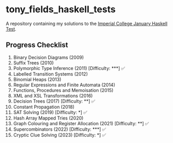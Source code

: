# tony_fields_haskell_tests
A repository containing my solutions to the [Imperial College January Haskell Test](https://wp.doc.ic.ac.uk/ajf/haskell-tests/).

## Progress Checklist
1. Binary Decision Diagrams (2009)
2. Suffix Trees (2010)
3. Polymorphic Type Inference (2011) \[Difficulty: ***\] ✅
4. Labelled Transition Systems (2012)
5. Binomial Heaps (2013)
6. Regular Expressions and Finite Automata (2014)
7. Functions, Procedures and Memoisation (2015)
8. XML and XSL Transformations (2016)
9. Decision Trees (2017) \[Difficulty: **\] ✅
10. Constant Propagation (2018)
11. SAT Solving (2019) \[Difficulty: *\] ✅
12. Hash Array Mapped Tries (2020)
13. Graph Colouring and Register Allocation (2021) \[Difficulty: **\] ✅
14. Supercombinators (2022) \[Difficulty: ***\] ✅
15. Cryptic Clue Solving (2023) \[Difficulty: *\] ✅
